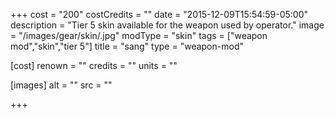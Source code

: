 +++
cost = "200"
costCredits = ""
date = "2015-12-09T15:54:59-05:00"
description = "Tier 5 skin available for the weapon used by operator."
image = "/images/gear/skin/.jpg"
modType = "skin"
tags = ["weapon mod","skin","tier 5"]
title = "sang"
type = "weapon-mod"

[cost]
  renown = ""
  credits = ""
  units = ""

[images]
  alt = ""
  src = ""

+++
